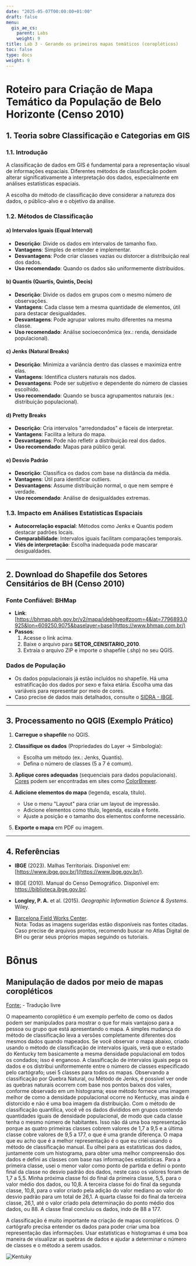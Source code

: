 ```yaml
---
date: "2025-05-07T00:00:00+01:00"
draft: false
menu:
  gis_ae_cs:
    parent: Labs
    weight: 9
title: Lab 3 - Gerando os primeiros mapas temáticos (coropléticos)
toc: false
type: docs
weight: 9
---
```


# **Roteiro para Criação de Mapa Temático da População de Belo Horizonte (Censo 2010)**  

## **1. Teoria sobre Classificação e Categorias em GIS**  

### **1.1. Introdução**  
A classificação de dados em GIS é fundamental para a representação visual de informações espaciais. Diferentes métodos de classificação podem alterar significativamente a interpretação dos dados, especialmente em análises estatísticas espaciais.  

A escolha do método de classificação deve considerar a natureza dos dados, o público-alvo e o objetivo da análise.


### **1.2. Métodos de Classificação**  

#### **a) Intervalos Iguais (Equal Interval)**  
- **Descrição**: Divide os dados em intervalos de tamanho fixo.  
- **Vantagens**: Simples de entender e implementar.  
- **Desvantagens**: Pode criar classes vazias ou distorcer a distribuição real dos dados.  
- **Uso recomendado**: Quando os dados são uniformemente distribuídos.  


#### **b) Quantis (Quartis, Quintis, Decis)**  
- **Descrição**: Divide os dados em grupos com o mesmo número de observações.  
- **Vantagens**: Cada classe tem a mesma quantidade de elementos, útil para destacar desigualdades.  
- **Desvantagens**: Pode agrupar valores muito diferentes na mesma classe.  
- **Uso recomendado**: Análise socioeconômica (ex.: renda, densidade populacional).  

#### **c) Jenks (Natural Breaks)**  
- **Descrição**: Minimiza a variância dentro das classes e maximiza entre elas.  
- **Vantagens**: Identifica clusters naturais nos dados.  
- **Desvantagens**: Pode ser subjetivo e dependente do número de classes escolhido.  
- **Uso recomendado**: Quando se busca agrupamentos naturais (ex.: distribuição populacional).  

#### **d) Pretty Breaks**  
- **Descrição**: Cria intervalos "arredondados" e fáceis de interpretar.  
- **Vantagens**: Facilita a leitura do mapa.  
- **Desvantagens**: Pode não refletir a distribuição real dos dados.  
- **Uso recomendado**: Mapas para público geral.  

#### **e) Desvio Padrão**  
- **Descrição**: Classifica os dados com base na distância da média.  
- **Vantagens**: Útil para identificar outliers.  
- **Desvantagens**: Assume distribuição normal, o que nem sempre é verdade.  
- **Uso recomendado**: Análise de desigualdades extremas.  

### **1.3. Impacto em Análises Estatísticas Espaciais**  
- **Autocorrelação espacial**: Métodos como Jenks e Quantis podem destacar padrões locais.  
- **Comparabilidade**: Intervalos iguais facilitam comparações temporais.  
- **Viés de interpretação**: Escolha inadequada pode mascarar desigualdades.  

---  

## **2. Download do Shapefile dos Setores Censitários de BH (Censo 2010)**  

### **Fonte Confiável**: **BHMap**  
- **Link**: [https://bhmap.pbh.gov.br/v2/mapa/idebhgeo#zoom=4&lat=7796893.0925&lon=609250.9075&baselayer=base](https://www.bhmap.com.br/)  
- **Passos**:  
  1. Acesse o link acima.  
  2. Baixe o arquivo para **SETOR_CENSITARIO_2010**.  
  3. Extraia o arquivo ZIP e importe o shapefile (.shp) no seu QGIS.

### **Dados de População**  
- Os dados populacionais já estão incluídos no shapefile. Há uma estratificação dos dados por sexo e faixa etária. Escolha uma das variáveis para representar por meio de cores. 
- Caso precise de dados mais detalhados, consulte o [SIDRA - IBGE](https://sidra.ibge.gov.br/).  

---  

## **3. Processamento no QGIS (Exemplo Prático)**  

1. **Carregue o shapefile** no QGIS.  
2. **Classifique os dados** (Propriedades do Layer → Simbologia):  
   - Escolha um método (ex.: Jenks, Quantis).  
   - Defina o número de classes (5 a 7 é comum).  
3. **Aplique cores adequadas** (sequenciais para dados populacionais). [Cores](www.places.education/cursos/spatial/decisao_cores.html) podem ser encontradas em sites como [ColorBrewer](https://colorbrewer2.org/).
4. **Adicione elementos do mapa** (legenda, escala, título).  
   - Use o menu "Layout" para criar um layout de impressão.  
   - Adicione elementos como título, legenda, escala e fonte.  
   - Ajuste a posição e o tamanho dos elementos conforme necessário.
      
5. **Exporte o mapa** em PDF ou imagem.  

---  

## **4. Referências**  
- **IBGE** (2023). Malhas Territoriais. Disponível em: [https://www.ibge.gov.br/](https://www.ibge.gov.br/).  
- IBGE (2010). Manual do Censo Demográfico. Disponível em: https://biblioteca.ibge.gov.br/.

- **Longley, P. A.** et al. (2015). *Geographic Information Science & Systems*. Wiley.   
- [Barcelona Field Works Center](https://geographyfieldwork.com/DataClassification.htm).  
Nota: Todas as imagens sugeridas estão disponíveis nas fontes citadas. Caso precise de arquivos prontos, recomendo buscar no Atlas Digital de BH ou gerar seus próprios mapas seguindo os tutoriais. 

# Bônus

## Manipulação de dados por meio de mapas coropléticos

[Fonte:](https://courtneyleaguetowsonportfolio.wordpress.com/2015/11/07/lab-6-choropleth-maps/) - Tradução livre

O mapeamento coroplético é um exemplo perfeito de como os dados podem ser manipulados para mostrar o que for mais vantajoso para a pessoa ou grupo que está apresentando o mapa. A simples mudança do método de classificação leva a versões completamente diferentes dos mesmos dados quando mapeados. Se você observar o mapa abaixo, criado usando o método de classificação de intervalos iguais, verá que o estado do Kentucky tem basicamente a mesma densidade populacional em todos os condados; isso é enganoso. A classificação de intervalos iguais pega os dados e os distribui uniformemente entre o número de classes especificado pelo cartógrafo; usei 5 classes para todos os mapas. Observando a classificação por Quebra Natural, ou Método de Jenks, é possível ver onde as quebras naturais ocorrem com base nos pontos baixos dos vales, conforme observado em um histograma; esse método fornece uma imagem melhor de como a densidade populacional ocorre no Kentucky, mas ainda é distorcido e não é uma boa imagem da distribuição. Com o método de classificação quantílica, você vê os dados divididos em grupos contendo quantidades iguais de densidade populacional, de modo que cada classe tenha o mesmo número de habitantes. Isso não dá uma boa representação porque as quatro primeiras classes cobrem valores de 1,7 a 9,5 e a última classe cobre valores de 9,5 a 177, o que é uma grande diferença. O mapa que eu acho que é a melhor representação é o que eu criei usando o método de classificação manual. Eu olhei para as estatísticas dos dados, juntamente com um histograma, para obter uma melhor compreensão dos dados e defini as classes com base nas informações estatísticas. Para a primeira classe, usei o menor valor como ponto de partida e defini o ponto final da classe no desvio padrão dos dados, neste caso os valores foram de 1,7 a 5,5. Minha próxima classe foi do final da primeira classe, 5,5, para o valor médio dos dados, ou 10,8. A terceira classe foi do final da segunda classe, 10,8, para o valor criado pela adição do valor mediano ao valor do desvio padrão para um total de 26,1. A quarta classe foi do final da terceira classe, 26,1, até o valor criado pela determinação do ponto médio dos dados, ou 88. A classe final concluiu os dados, indo de 88 a 177.

A classificação é muito importante na criação de mapas coropléticos. O cartógrafo precisa entender os dados para poder criar uma boa representação das informações. Usar estatísticas e histogramas é uma boa maneira de visualizar as quebras de dados e ajudar a determinar o número de classes e o método a serem usados.

![Kentuky](https://courtneyleaguetowsonportfolio.wordpress.com/wp-content/uploads/2015/11/lab6_11-1-15.jpg)

